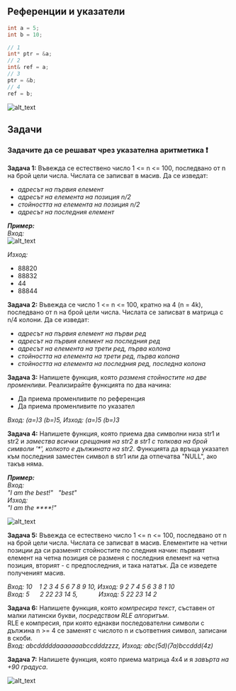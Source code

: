 ## Референции и указатели
```c++
int a = 5;
int b = 10;

// 1
int* ptr = &a;
// 2
int& ref = a;
// 3
ptr = &b;
// 4
ref = b;
```

![alt_text](https://i.ibb.co/CMZrx7V/Demo.png)

## Задачи
### Задачите да се решават чрез указателна аритметика :heavy_exclamation_mark:

**Задача 1:** Въвежда се естествено число 1 <= n <= 100, последвано от n на брой цели числа. Числата се записват в масив. Да се изведат:  
- *адресът на първия елемент*  
- *адресът на елемента на позиция n/2*  
- *стойността на елемента на позиция n/2*  
- *адресът на последния елемент*  

***Пример:***  
*Вход:*  
![alt_text](https://i.ibb.co/8gJyPHV/Array-with-addresses.png)

*Изход:*  
- 88820  
- 88832  
- 44  
- 88844  

**Задача 2:** Въвежда се число 1 <= n <= 100, кратно на 4 (n = 4k), последвано от n на брой цели числа. Числата се записват в матрица с n/4 колони. Да се изведат:  
- *адресът на първия елемент на първи ред*  
- *адресът на първия елемент на последния ред*  
- *адресът на елемента на трети ред, първа колона*  
- *стойността на елемента на трети ред, първа колона*  
- *стойността на елемента на последния ред, последна колона*  

**Задача 3:** Напишете функция, която *разменя стойностите на две променливи*. Реализирайте функцията по два начина:  
- Да приема променливите по референция  
- Да приема променливите по указател  

*Вход: (a=)3 (b=)5, Изход: (a=)5 (b=)3*  

**Задача 4:** Напишете функция, която приема два символни низа str1 и str2 и *замества всички срещания на str2 в str1 с толкова на брой символи '\*', колкото е дължината на str2*. Функцията да връща указател към последния заместен символ в str1 или да отпечатва "NULL", ако такъв няма.  

***Пример:***  
*Вход:  
"I am the best!"  &nbsp; "best"  
Изход:  
"I am the \*\*\*\*!"*  

![alt_text](https://i.ibb.co/SR0DC3C/Pointer.png)

**Задача 5:** Въвежда се естествено число 1 <= n <= 100, последвано от n на брой цели числа. Числата се записват в масив. Елементите на четни позиции да си разменят стойностите по следния начин: първият елемент на четна позиция се разменя с последния елемент на четна позиция, вторият - с предпоследния, и така нататък. Да се изведете полученият масив.  

*Вход: 10 &nbsp;&nbsp; 1 2 3 4 5 6 7 8 9 10, Изход: 9 2 7 4 5 6 3 8 1 10*  
*Вход: 5 &nbsp;&nbsp;&nbsp;&nbsp; 2 22 23 14 5, &nbsp;&nbsp;&nbsp;&nbsp;&nbsp;&nbsp;&nbsp;&nbsp;&nbsp;&nbsp; Изход: 5 22 23 14 2*  

**Задача 6:** Напишете функция, която *компресира текст*, съставен от малки латински букви, *посредством RLE алгоритъм*.  
RLE е компресия, при която еднакви последователни символи с дължина n >= 4 се заменят с числото n и съответния символ, записани в скоби.  
*Вход:  abcdddddaaaaaaabccdddzzzz, Изход: abc(5d)(7a)bccddd(4z)*  

**Задача 7:** Напишете функция, която приема матрица 4x4 и я *завърта на +90 градуса*.  

![alt_text](https://i.ibb.co/Qd3q09h/Rotate-matrix.png)
